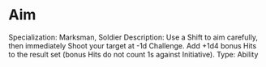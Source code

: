 # Aim

Specialization: Marksman, Soldier
Description: Use a Shift to aim carefully, then immediately Shoot your target at -1d Challenge.  Add +1d4 bonus Hits to the result set (bonus Hits do not count 1s against Initiative).
Type: Ability